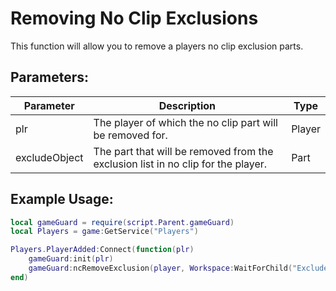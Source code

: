 # Removing No Clip Exclusions
This function will allow you to remove a players no clip exclusion parts.

## Parameters:

| Parameter     | Description                                                                      | Type   |
| ------------- | -------------------------------------------------------------------------------- | ------ |
| plr           | The player of which the no clip part will be removed for.                        | Player |
| excludeObject | The part that will be removed from the exclusion list in no clip for the player. | Part   |

## Example Usage:

```lua hl_lines="6" linenums="1"
local gameGuard = require(script.Parent.gameGuard)
local Players = game:GetService("Players")

Players.PlayerAdded:Connect(function(plr)
    gameGuard:init(plr)
    gameGuard:ncRemoveExclusion(player, Workspace:WaitForChild("Exclude")) -- Will remove exclusion for part in workspace called "Exclude".
end)
```
